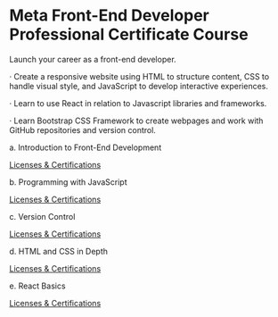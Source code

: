 # Meta Front-End Developer Professional Certificate Course

Launch your career as a front-end developer.

· Create a responsive website using HTML to structure content, CSS to handle visual style, and JavaScript to develop interactive experiences. 

· Learn to use React in relation to Javascript libraries and frameworks.

· Learn Bootstrap CSS Framework to create webpages and work with GitHub repositories and version control.

a. Introduction to Front-End Development

[Licenses & Certifications](https://www.coursera.org/account/accomplishments/certificate/VRWTN446XDHB)

b. Programming with JavaScript

[Licenses & Certifications](https://www.coursera.org/account/accomplishments/certificate/7VKLXVJSA5QQ)

c. Version Control

[Licenses & Certifications](https://www.coursera.org/account/accomplishments/certificate/NMF6HRZY6RNH)

d. HTML and CSS in Depth

[Licenses & Certifications](https://www.coursera.org/account/accomplishments/certificate/MPLB5ZKJBDSN)


e. React Basics

[Licenses & Certifications](https://www.coursera.org/account/accomplishments/certificate/QW7BGJ253CY6)

